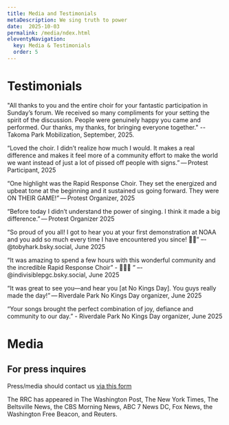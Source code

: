 ```yaml
---
title: Media and Testimonials
metaDescription: We sing truth to power
date:  2025-10-03
permalink: /media/ndex.html
eleventyNavigation:
  key: Media & Testimonials
  order: 5
---
```


# Testimonials

"All thanks to you and the entire choir for your fantastic participation in Sunday’s forum.  We received so many compliments for your setting the spirit of the discussion.  People were genuinely happy you came and performed. Our thanks, my thanks, for bringing everyone together." -- Takoma Park Mobilization, September, 2025.

“Loved the choir. I didn’t realize how much I would. It makes a real difference and makes it feel more of a community effort to make the world we want instead of just a lot of pissed off people with signs.” — Protest Participant, 2025

“One highlight was the Rapid Response Choir. They set the energized and upbeat tone at the beginning and it sustained us going forward. They were ON THEIR GAME!” — Protest Organizer, 2025

“Before today I didn’t understand the power of singing. I think it made a big difference.” — Protest Organizer 2025

“So proud of you all! I got to hear you at your first demonstration at NOAA and you add so much every time I have encountered you since! 👏🏽” –- @tobyhark.bsky.social, June 2025

“It was amazing to spend a few hours with this wonderful community and the incredible Rapid Response Choir” - 👏👏👏 ” –- @indivisiblepgc.bsky.social, June 2025

“It was great to see you—and hear you [at No Kings Day]. You guys really made the day!” — Riverdale Park No Kings Day organizer, June 2025

“Your songs brought the perfect combination of joy, defiance and community to our day.” - Riverdale Park No Kings Day organizer, June 2025

# Media

## For press inquires

Press/media should contact us [via this form](https://docs.google.com/forms/d/e/1FAIpQLSesXkHCVsKpSMZQwF1ZZP_i82YaYzKtzB5bdtHUyW6Z9A_24Q/viewform?usp=header)

The RRC has appeared in The Washington Post, The New York Times, The Beltsville News, the CBS Morning News, ABC 7 News DC, Fox News, the Washington Free Beacon, and Reuters.


